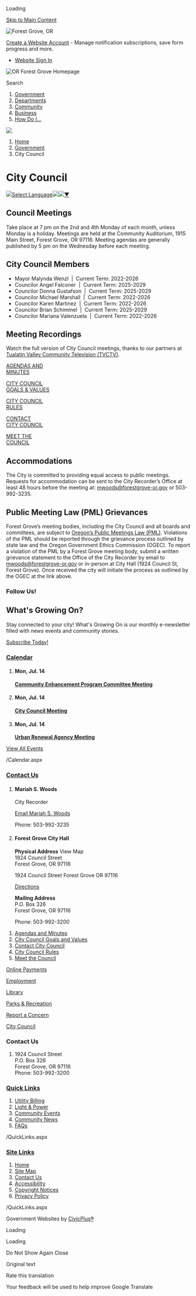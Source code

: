 Loading

[Skip to Main Content](https://www.forestgrove-or.gov/365/City-Council/)

![Forest Grove, OR](https://www.forestgrove-or.gov/ImageRepository/Document?documentID=27)

[Create a Website Account](https://www.forestgrove-or.gov/MyAccount/ProfileCreate) - Manage notification subscriptions, save form progress and more.   

- [Website Sign In](https://www.forestgrove-or.gov/MyAccount)

![OR Forest Grove Homepage](https://www.forestgrove-or.gov/ImageRepository/Document?documentID=73)

Search

1. [Government](https://www.forestgrove-or.gov/27/Government)
2. [Departments](https://www.forestgrove-or.gov/101/Departments)
3. [Community](https://www.forestgrove-or.gov/31/Community)
4. [Business](https://www.forestgrove-or.gov/35/Business)
5. [How Do I...](https://www.forestgrove-or.gov/9/How-Do-I)

<!--THE END-->

![](https://www.forestgrove-or.gov/ImageRepository/Document?documentID=75)

1. [Home](https://www.forestgrove-or.gov)
2. [Government](https://www.forestgrove-or.gov/27/Government)
3. City Council

# City Council

![](https://www.google.com/images/cleardot.gif)[Select Language![](https://www.google.com/images/cleardot.gif)​![](https://www.google.com/images/cleardot.gif)▼](https://www.forestgrove-or.gov/365/City-Council)

## Council Meetings

Take place at 7 pm on the 2nd and 4th Monday of each month, unless Monday is a holiday. Meetings are held at the Community Auditorium, 1915 Main Street, Forest Grove, OR 97116. Meeting agendas are generally published by 5 pm on the Wednesday before each meeting.

## City Council Members

- Mayor Malynda Wenzl  |  Current Term: 2022-2026
- Councilor Angel Falconer  |  Current Term: 2025-2029
- Councilor Donna Gustafson  |  Current Term: 2025-2029
- Councilor Michael Marshall  |  Current Term: 2022-2026
- Councilor Karen Martinez  |  Current Term: 2022-2026
- Councilor Brian Schimmel  |  Current Term: 2025-2029
- Councilor Mariana Valenzuela  |  Current Term: 2022-2026

## Meeting Recordings

Watch the full version of City Council meetings, thanks to our partners at [Tualatin Valley Community Television (TVCTV)](https://tvctv.org).

[AGENDAS AND  
MINUTES](https://forestgroveor.portal.civicclerk.com/?category_id=26)

[CITY COUNCIL  
GOALS &amp; VALUES](https://www.forestgrove-or.gov/490/City-Council-Goals-and-Values)

[CITY COUNCIL  
RULES](https://www.forestgrove-or.gov/492/City-Council-Rules)

[CONTACT  
CITY COUNCIL](https://or-forestgrove.civicplus.com/491/Contact-City-Council)

[MEET THE  
COUNCIL](https://www.forestgrove-or.gov/611/Meet-the-Council)

## Accommodations

The City is committed to providing equal access to public meetings. Requests for accommodation can be sent to the City Recorder’s Office at least 48 hours before the meeting at: [mwoods@forestgrove-or.gov](mailto:mwoods@forestgrove-or.gov) or 503-992-3235.

## Public Meeting Law (PML) Grievances

Forest Grove’s meeting bodies, including the City Council and all boards and committees, are subject to [Oregon’s Public Meetings Law (PML)](https://www.oregon.gov/ogec/public-meetings-law/pages/default.aspx). Violations of the PML should be reported through the grievance process outlined by state law and the Oregon Government Ethics Commission (OGEC). To report a violation of the PML by a Forest Grove meeting body, submit a written grievance statement to the Office of the City Recorder by email to [mwoods@forestgrove-or.gov](mailto:mwoods@forestgrove-or.gov) or in-person at City Hall (1924 Council St, Forest Grove). Once received the city will initiate the process as outlined by the OGEC at the link above.

### Follow Us!

## What's Growing On?

Stay connected to your city! What's Growing On is our monthly e-newsletter filled with news events and community stories.

[Subscribe Today!](https://mailchi.mp/forestgrove-or/whats-growing-on)

### [Calendar](https://www.forestgrove-or.gov/calendar.aspx?CID=24)

1. #### Mon, Jul. 14
   
   [**Community Enhancement Program Committee Meeting**](https://www.forestgrove-or.gov/Calendar.aspx?EID=2175)
2. #### Mon, Jul. 14
   
   [**City Council Meeting**](https://www.forestgrove-or.gov/Calendar.aspx?EID=1769)
3. #### Mon, Jul. 14
   
   [**Urban Renewal Agency Meeting**](https://www.forestgrove-or.gov/Calendar.aspx?EID=2176)

[View All Events](https://www.forestgrove-or.gov/calendar.aspx?CID=24)

/Calendar.aspx

### [Contact Us](https://www.forestgrove-or.gov/FormCenter/Contact-Us-Form-27/Contact-Us-92)

1. #### Mariah S. Woods
   
   City Recorder
   
   [Email Mariah S. Woods](mailto:mwoods@forestgrove-or.gov)
   
   Phone: 503-992-3235
2. #### Forest Grove City Hall
   
   **Physical Address** View Map  
   1924 Council Street  
   Forest Grove, OR 97116
   
   1924 Council Street Forest Grove OR 97116
   
   [Directions](https://www.google.com/maps/place/1924+Council+Street++Forest+Grove+OR+97116 "Open location on Google Maps")
   
   **Mailing Address**  
   P.O. Box 326  
   Forest Grove, OR 97116
   
   Phone: 503-992-3200

<!--THE END-->

1. [Agendas and Minutes](https://forestgroveor.portal.civicclerk.com/?category_id=26)
2. [City Council Goals and Values](https://www.forestgrove-or.gov/490/City-Council-Goals-and-Values)
3. [Contact City Council](https://www.forestgrove-or.gov/491/Contact-City-Council)
4. [City Council Rules](https://www.forestgrove-or.gov/492/City-Council-Rules)
5. [Meet the Council](https://www.forestgrove-or.gov/611/Meet-the-Council)

[Online Payments](https://www.municipalonlinepayments.com/forestgroveor)

[Employment](https://www.governmentjobs.com/careers/forestgrove)

[Library](https://www.forestgrove-or.gov/176/Library)

[Parks &amp; Recreation](https://www.forestgrove-or.gov/243/Parks-Recreation)

[Report a Concern](https://www.forestgrove-or.gov/618/Report-a-Concern)

[City Council](https://www.forestgrove-or.gov/365/City-Council)

### Contact Us

1. 1924 Council Street  
   P.O. Box 326  
   Forest Grove, OR 97116  
   Phone: 503-992-3200

### [Quick Links](https://www.forestgrove-or.gov/QuickLinks.aspx?CID=15)

1. [Utility Billing](https://www.forestgrove-or.gov/459/Utility-Billing)
2. [Light &amp; Power](https://www.forestgrove-or.gov/204/Light-Power)
3. [Community Events](https://www.forestgrove-or.gov/Calendar.aspx)
4. [Community News](https://www.forestgrove-or.gov/CivicAlerts.aspx)
5. [FAQs](https://www.forestgrove-or.gov/FAQ.aspx)

/QuickLinks.aspx

### [Site Links](https://www.forestgrove-or.gov/QuickLinks.aspx?CID=16)

1. [Home](https://www.forestgrove-or.gov)
2. [Site Map](https://www.forestgrove-or.gov/sitemap)
3. [Contact Us](https://www.forestgrove-or.gov/directory.aspx)
4. [Accessibility](https://www.forestgrove-or.gov/accessibility)
5. [Copyright Notices](https://www.forestgrove-or.gov/copyright)
6. [Privacy Policy](https://www.forestgrove-or.gov/privacy)

/QuickLinks.aspx

Government Websites by [CivicPlus®](https://connect.civicplus.com/referral)

Loading

Loading

Do Not Show Again Close

Original text

Rate this translation

Your feedback will be used to help improve Google Translate